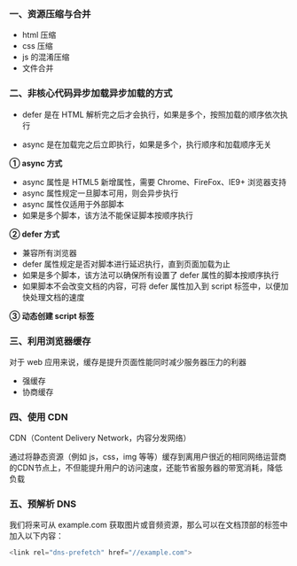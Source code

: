 ### 一、资源压缩与合并

- html 压缩
- css 压缩
- js 的混淆压缩
- 文件合并



### 二、非核心代码异步加载异步加载的方式

- defer 是在 HTML 解析完之后才会执行，如果是多个，按照加载的顺序依次执行

- async 是在加载完之后立即执行，如果是多个，执行顺序和加载顺序无关

**① async 方式**

- async 属性是 HTML5 新增属性，需要 Chrome、FireFox、IE9+ 浏览器支持
- async 属性规定一旦脚本可用，则会异步执行
- async 属性仅适用于外部脚本
- 如果是多个脚本，该方法不能保证脚本按顺序执行

**② defer 方式**

- 兼容所有浏览器
- defer 属性规定是否对脚本进行延迟执行，直到页面加载为止
- 如果是多个脚本，该方法可以确保所有设置了 defer 属性的脚本按顺序执行
- 如果脚本不会改变文档的内容，可将 defer 属性加入到 script 标签中，以便加快处理文档的速度

**③ 动态创建 script 标签**



### 三、利用浏览器缓存

对于 web 应用来说，缓存是提升页面性能同时减少服务器压力的利器

- 强缓存
- 协商缓存



### 四、使用 CDN

CDN（Content Delivery Network，内容分发网络）

通过将静态资源（例如 js，css，img 等等）缓存到离用户很近的相同网络运营商的CDN节点上，不但能提升用户的访问速度，还能节省服务器的带宽消耗，降低负载



### 五、预解析 DNS

我们将来可从 example.com 获取图片或音频资源，那么可以在文档顶部的标签中加入以下内容：

```js
<link rel="dns-prefetch" href="//example.com">
```

